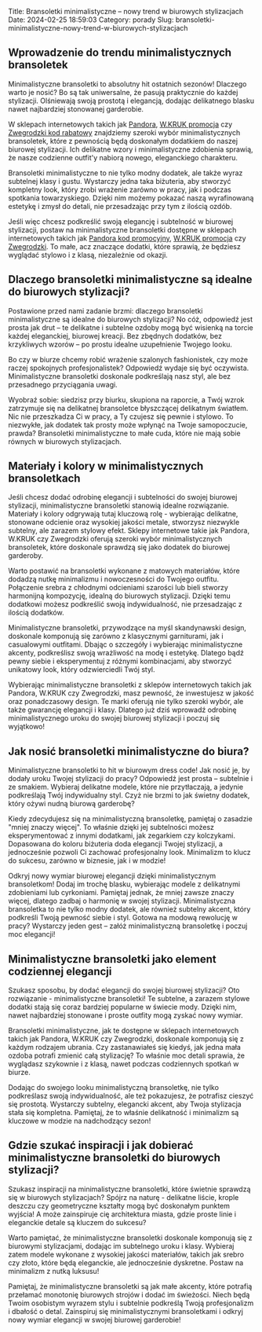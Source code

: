 Title: Bransoletki minimalistyczne – nowy trend w biurowych stylizacjach
Date: 2024-02-25 18:59:03
Category: porady
Slug: bransoletki-minimalistyczne-nowy-trend-w-biurowych-stylizacjach

## Wprowadzenie do trendu minimalistycznych bransoletek

Minimalistyczne bransoletki to absolutny hit ostatnich sezonów! Dlaczego warto je nosić? Bo są tak uniwersalne, że pasują praktycznie do każdej stylizacji. Olśniewają swoją prostotą i elegancją, dodając delikatnego blasku nawet najbardziej stonowanej garderobie. 

W sklepach internetowych takich jak [Pandora](https://scmkiezen.nl/5-najgoretszych-trendow-w-kolczykach-stylowych-na-sezon-wiosna-lato-2021), [W.KRUK promocja](https://design-onweb.nl/pierscionek-z-szafirem-klasyka-z-nowoczesnym-twistem-najnowsze-trendy-w-swiecie-bizuterii-internetowej) czy [Zwegrodzki kod rabatowy](https://online-marketing-blog.nl/modele-bizuterii-personalizowanej-jako-idealny-prezent-na-walentynki) znajdziemy szeroki wybór minimalistycznych bransoletek, które z pewnością będą doskonałym dodatkiem do naszej biurowej stylizacji. Ich delikatne wzory i minimalistyczne zdobienia sprawią, że nasze codzienne outfit&#x27;y nabiorą nowego, eleganckiego charakteru.

Bransoletki minimalistyczne to nie tylko modny dodatek, ale także wyraz subtelnej klasy i gustu. Wystarczy jedna taka biżuteria, aby stworzyć kompletny look, który zrobi wrażenie zarówno w pracy, jak i podczas spotkania towarzyskiego. Dzięki nim możemy pokazać naszą wyrafinowaną estetykę i zmysł do detali, nie przesadzając przy tym z ilością ozdób. 

Jeśli więc chcesz podkreślić swoją elegancję i subtelność w biurowej stylizacji, postaw na minimalistyczne bransoletki dostępne w sklepach internetowych takich jak [Pandora kod promocyjny](https://klimmpics.de/top-5-trendow-modnych-pierscionkow-w-sklepach-internetowych-ktory-wybrac), [W.KRUK promocja](https://design-onweb.nl/trendy-w-zegarkach-omega-luksus-i-technologia-w-jednym-czasomierzu-temat-artykuu) czy [Zwegrodzki](https://klaverjasunie.nl/5-najpopularniejszych-trendow-bizuterii-do-czarnej-sukienki-w-sklepach-internetowych). To małe, acz znaczące dodatki, które sprawią, że będziesz wyglądać stylowo i z klasą, niezależnie od okazji.


## Dlaczego bransoletki minimalistyczne są idealne do biurowych stylizacji?

Postawione przed nami zadanie brzmi: dlaczego bransoletki minimalistyczne są idealne do biurowych stylizacji? No cóż, odpowiedź jest prosta jak drut – te delikatne i subtelne ozdoby mogą być wisienką na torcie każdej eleganckiej, biurowej kreacji. Bez zbędnych dodatków, bez krzykliwych wzorów – po prostu idealne uzupełnienie Twojego looku.  

Bo czy w biurze chcemy robić wrażenie szalonych fashionistek, czy może raczej spokojnych profesjonalistek? Odpowiedź wydaje się być oczywista. Minimalistyczne bransoletki doskonale podkreślają nasz styl, ale bez przesadnego przyciągania uwagi.  

Wyobraź sobie: siedzisz przy biurku, skupiona na raporcie, a Twój wzrok zatrzymuje się na delikatnej bransoletce błyszczącej delikatnym światłem. Nic nie przeszkadza Ci w pracy, a Ty czujesz się pewnie i stylowo. To niezwykłe, jak dodatek tak prosty może wpłynąć na Twoje samopoczucie, prawda? Bransoletki minimalistyczne to małe cuda, które nie mają sobie równych w biurowych stylizacjach.


## Materiały i kolory w minimalistycznych bransoletkach

Jeśli chcesz dodać odrobinę elegancji i subtelności do swojej biurowej stylizacji, minimalistyczne bransoletki stanowią idealne rozwiązanie. Materiały i kolory odgrywają tutaj kluczową rolę - wybierając delikatne, stonowane odcienie oraz wysokiej jakości metale, stworzysz niezwykle subtelny, ale zarazem stylowy efekt. Sklepy internetowe takie jak Pandora, W.KRUK czy Zwegrodzki oferują szeroki wybór minimalistycznych bransoletek, które doskonale sprawdzą się jako dodatek do biurowej garderoby.  

Warto postawić na bransoletki wykonane z matowych materiałów, które dodadzą nutkę minimalizmu i nowoczesności do Twojego outfitu. Połączenie srebra z chłodnymi odcieniami szarości lub bieli stworzy harmonijną kompozycję, idealną do biurowych stylizacji. Dzięki temu dodatkowi możesz podkreślić swoją indywidualność, nie przesadzając z ilością dodatków.  

Minimalistyczne bransoletki, przywodzące na myśl skandynawski design, doskonale komponują się zarówno z klasycznymi garniturami, jak i casualowymi outfitami. Dbając o szczegóły i wybierając minimalistyczne akcenty, podkreślisz swoją wrażliwość na modę i estetykę. Dlatego bądź pewny siebie i eksperymentuj z różnymi kombinacjami, aby stworzyć unikatowy look, który odzwierciedli Twój styl.  

Wybierając minimalistyczne bransoletki z sklepów internetowych takich jak Pandora, W.KRUK czy Zwegrodzki, masz pewność, że inwestujesz w jakość oraz ponadczasowy design. Te marki oferują nie tylko szeroki wybór, ale także gwarancję elegancji i klasy. Dlatego już dziś wprowadź odrobinę minimalistycznego uroku do swojej biurowej stylizacji i poczuj się wyjątkowo!


## Jak nosić bransoletki minimalistyczne do biura?

Minimalistyczne bransoletki to hit w biurowym dress code! Jak nosić je, by dodały uroku Twojej stylizacji do pracy? Odpowiedź jest prosta – subtelnie i ze smakiem. Wybieraj delikatne modele, które nie przytłaczają, a jedynie podkreślają Twój indywidualny styl. Czyż nie brzmi to jak świetny dodatek, który ożywi nudną biurową garderobę?

Kiedy zdecydujesz się na minimalistyczną bransoletkę, pamiętaj o zasadzie &quot;mniej znaczy więcej&quot;. To właśnie dzięki jej subtelności możesz eksperymentować z innymi dodatkami, jak zegarkiem czy kolczykami. Dopasowana do koloru biżuteria doda elegancji Twojej stylizacji, a jednocześnie pozwoli Ci zachować profesjonalny look. Minimalizm to klucz do sukcesu, zarówno w biznesie, jak i w modzie!

Odkryj nowy wymiar biurowej elegancji dzięki minimalistycznym bransoletkom! Dodaj im trochę blasku, wybierając modele z delikatnymi zdobieniami lub cyrkoniami. Pamiętaj jednak, że mniej zawsze znaczy więcej, dlatego zadbaj o harmonię w swojej stylizacji. Minimalistyczna bransoletka to nie tylko modny dodatek, ale również subtelny akcent, który podkreśli Twoją pewność siebie i styl. Gotowa na modową rewolucję w pracy? Wystarczy jeden gest – załóż minimalistyczną bransoletkę i poczuj moc elegancji!


## Minimalistyczne bransoletki jako element codziennej elegancji

Szukasz sposobu, by dodać elegancji do swojej biurowej stylizacji? Oto rozwiązanie - minimalistyczne bransoletki! Te subtelne, a zarazem stylowe dodatki stają się coraz bardziej popularne w świecie mody. Dzięki nim, nawet najbardziej stonowane i proste outfity mogą zyskać nowy wymiar.

Bransoletki minimalistyczne, jak te dostępne w sklepach internetowych takich jak Pandora, W.KRUK czy Zwegrodzki, doskonale komponują się z każdym rodzajem ubrania. Czy zastanawiałeś się kiedyś, jak jedna mała ozdoba potrafi zmienić całą stylizację? To właśnie moc detali sprawia, że wyglądasz szykownie i z klasą, nawet podczas codziennych spotkań w biurze.

Dodając do swojego looku minimalistyczną bransoletkę, nie tylko podkreślasz swoją indywidualność, ale też pokazujesz, że potrafisz cieszyć się prostotą. Wystarczy subtelny, elegancki akcent, aby Twoja stylizacja stała się kompletna. Pamiętaj, że to właśnie delikatność i minimalizm są kluczowe w modzie na nadchodzący sezon!


## Gdzie szukać inspiracji i jak dobierać minimalistyczne bransoletki do biurowych stylizacji?

Szukasz inspiracji na minimalistyczne bransoletki, które świetnie sprawdzą się w biurowych stylizacjach? Spójrz na naturę - delikatne liście, krople deszczu czy geometryczne kształty mogą być doskonałym punktem wyjścia! A może zainspiruje cię architektura miasta, gdzie proste linie i eleganckie detale są kluczem do sukcesu?

Warto pamiętać, że minimalistyczne bransoletki doskonale komponują się z biurowymi stylizacjami, dodając im subtelnego uroku i klasy. Wybieraj zatem modele wykonane z wysokiej jakości materiałów, takich jak srebro czy złoto, które będą eleganckie, ale jednocześnie dyskretne. Postaw na minimalizm z nutką luksusu!

Pamiętaj, że minimalistyczne bransoletki są jak małe akcenty, które potrafią przełamać monotonię biurowych strojów i dodać im świeżości. Niech będą Twoim osobistym wyrazem stylu i subtelnie podkreślą Twoją profesjonalizm i dbałość o detal. Zainspiruj się minimalistycznymi bransoletkami i odkryj nowy wymiar elegancji w swojej biurowej garderobie!
